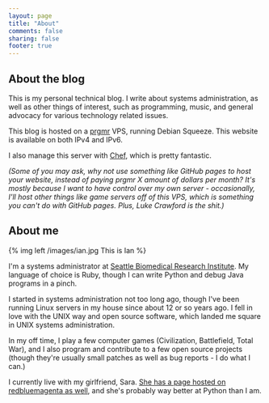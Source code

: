 ```yaml
---
layout: page
title: "About"
comments: false
sharing: false
footer: true
---
```


About the blog
--------------

This is my personal technical blog.  I write about systems administration, as
well as other things of interest, such as programming, music, and general
advocacy for various technology related issues.

This blog is hosted on a [prgmr](http://prgmr.com) VPS, running Debian Squeeze.
This website is available on both IPv4 and IPv6.

I also manage this server with [Chef](http://opscode.com), which is pretty
fantastic.

*(Some of you may ask, why not use something like GitHub pages to host your
website, instead of paying prgmr X amount of dollars per month?  It's mostly
because I want to have control over my own server - occasionally, I'll host
other things like game servers off of this VPS, which is something you can't do
with GitHub pages.  Plus, Luke Crawford is the shit.)*

About me
--------

{% img left /images/ian.jpg This is Ian %}

I'm a systems administrator at [Seattle Biomedical Research
Institute](http://seattlebiomed.org).  My language of choice is Ruby, though I
can write Python and debug Java programs in a pinch.

I started in systems administration not too long ago, though I've been running
Linux servers in my house since about 12 or so years ago.  I fell in love with
the UNIX way and open source software, which landed me square in UNIX systems
administration.

In my off time, I play a few computer games (Civilization, Battlefield, Total
War), and I also program and contribute to a few open source projects (though
they're usually small patches as well as bug reports - I do what I can.)

I currently live with my girlfriend, Sara.  [She has a page hosted on
redbluemagenta as well](http://sara.redbluemagenta.com), and she's probably way
better at Python than I am.
